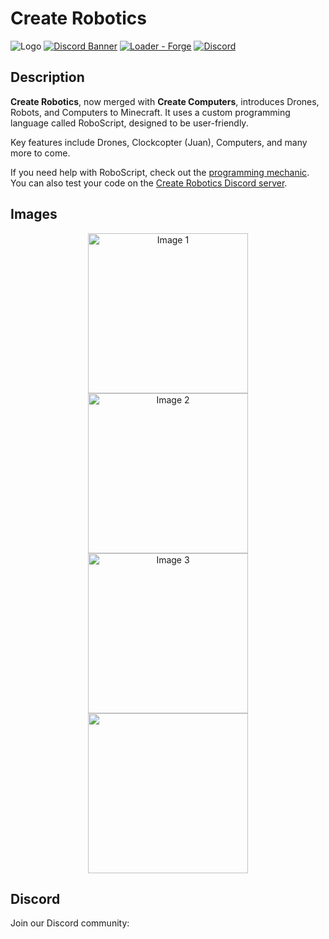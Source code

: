 # Create Robotics

![Logo](https://raw.githubusercontent.com/Worker20/CreateRobotics-1.18/master/icon.png)
[![Discord Banner](https://discordapp.com/api/guilds/865321790347018241/widget.png?style=banner3)](https://discord.com/invite/create-robotics)
[![Loader - Forge](https://img.shields.io/badge/Loader-Forge-orange?style=flat&logo=curseforge)](https://files.minecraftforge.net/)
[![Discord](https://img.shields.io/discord/865321790347018241?color=5865f2&label=Discord&style=flat)](https://discord.gg/PbBt4PQhpe)

## Description

**Create Robotics**, now merged with **Create Computers**, introduces Drones, Robots, and Computers to Minecraft. It uses a custom programming language called RoboScript, designed to be user-friendly.

Key features include Drones, Clockcopter (Juan), Computers, and many more to come.

If you need help with RoboScript, check out the [programming mechanic](https://github.com/Worker20/CreateRobotics/wiki/Programming-Mechanic). You can also test your code on the [Create Robotics Discord server](https://discord.com/invite/create-robotics).

## Images

<div align="center">
    <img src="https://cdn.discordapp.com/attachments/1070764462103072828/1149407389737554012/2023-09-07_12.13.42.png" alt="Image 1" width="256">
    <img src="https://cdn.discordapp.com/attachments/1070764462103072828/1149409923994755102/2023-09-07_12.24.07.png" alt="Image 2" width="256">
    <img src="https://cdn.discordapp.com/attachments/1070764462103072828/1149407389737554012/2023-09-07_12.13.42.png" alt="Image 3" width="256">
    <img src="https://cdn.discordapp.com/attachments/1070764462103072828/1149409923994755102/2023-09-07_12.24.07.png" alt "Image 4" width="256">
</div>

## Discord

Join our Discord community:

